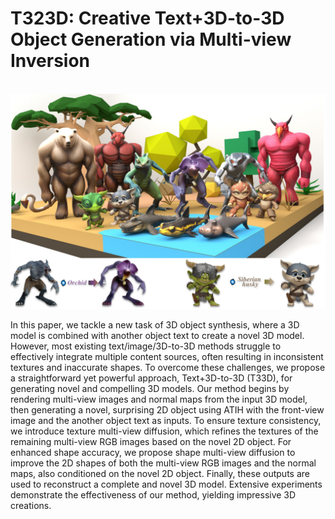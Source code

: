 # T323D: Creative Text+3D-to-3D Object Generation via Multi-view Inversion

<p align="center">
<br>
    <img src="resources\images\frist_fig_page-0001.jpg">
<br>
<p

In this paper, we tackle a new task of 3D object synthesis, where a 3D model is combined with another object text to create a novel 3D model. However, most existing text/image/3D-to-3D methods struggle to effectively integrate multiple content sources, often resulting in inconsistent textures and inaccurate shapes. To overcome these challenges, we propose a straightforward yet powerful approach, Text+3D-to-3D (T33D), for generating novel and compelling 3D models. Our method begins by rendering multi-view images and normal maps from the input 3D model, then generating a novel, surprising 2D object using ATIH with the front-view image and the another object text as inputs. To ensure texture consistency, we introduce texture multi-view diffusion, which refines the textures of the remaining multi-view RGB images based on the novel 2D object. For enhanced shape accuracy, we propose shape multi-view diffusion to improve the 2D shapes of both the multi-view RGB images and the normal maps, also conditioned on the novel 2D object. Finally, these outputs are used to reconstruct a complete and novel 3D model. Extensive experiments demonstrate the effectiveness of our method, yielding impressive 3D creations.
